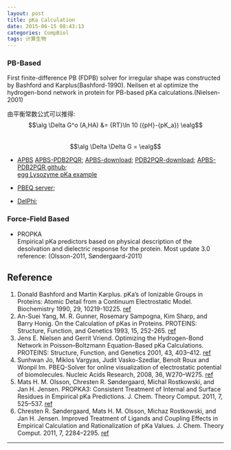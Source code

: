 ```yaml
---
layout: post
title: pKa Calculation
date: 2015-06-15 08:43:13
categories: CompBiol
tags: 计算生物
---
```


### PB-Based
First finite-difference PB (FDPB) solver for irregular shape was constructed by Bashford and Karplus(Bashford-1990).
Neilsen et al optimize the hydrogen-bond network in protein for PB-based pKa calculations.(Nielsen-2001)

由平衡常数公式可以推得:
$$\alg \Delta G^o (A,HA) &= {RT}\ln 10 ({pH}-{pK_a}) \ealg$$  
$$\alg \Delta \Delta G = \ealg$$

- [APBS](http://www.poissonboltzmann.org/)
[APBS-PDB2PQR](http://www.poissonboltzmann.org/docs/downloads/); [APBS-download](http://sourceforge.net/projects/apbs/); [PDB2PQR-download](http://sourceforge.net/projects/pdb2pqr/); [APBS-PDB2PQR github](https://github.com/Electrostatics/apbs-pdb2pqr);  
[egg Lysozyme pKa example](http://www.poissonboltzmann.org/examples/Lysozyme_pKa_example/)

- [PBEQ server](http://www.charmm-gui.org/?doc=input/pbeqsolver);  

- [DelPhi](http://wiki.c2b2.columbia.edu/honiglab_public/index.php/Software:DelPhi);  

### Force-Field Based

- PROPKA  
Empirical pKa predictors based on physical description of the desolvation and dielectric response for the protein. Most update 3.0 reference: (Olsson-2011, Søndergaard-2011)


## Reference

1. Donald Bashford and Martin Karplus. pKa’s of  Ionizable Groups in Proteins:  Atomic Detail from a Continuum Electrostatic Model. Biochemistry 1990, 29, 10219-10225. [ref](/pdf/reference/pKa-pI/pKa-PB.pdf)
2. An-Suei Yang, M. R. Gunner, Rosemary Sampogna, Kim Sharp, and Barry Honig. On the Calculation of pKas in Proteins. PROTEINS: Structure, Function, and Genetics 1993, 15, 252-265. [ref](/pdf/reference/pKa-pI/On_the_calculation_of_pKas_in_protein.pdf)
3. Jens E. Nielsen and Gerrit Vriend. Optimizing the Hydrogen-Bond Network in Poisson–Boltzmann Equation-Based pKa Calculations. PROTEINS: Structure, Function, and Genetics 2001, 43, 403–412. [ref](/pdf/reference/pKa-pI/Nielsen_et_al-2001-Proteins.pdf)
4. Sunhwan Jo, Miklos Vargyas, Judit Vasko-Szedlar, Benoît Roux and Wonpil Im. PBEQ-Solver for online visualization of electrostatic potential of biomolecules. Nucleic Acids Research, 2008, 36, W270–W275. [ref](/pdf/reference/pKa-pI/NAR-PBEQ.pdf)
5. Mats H. M. Olsson, Chresten R. Søndergaard, Michal Rostkowski, and Jan H. Jensen. PROPKA3: Consistent Treatment of Internal and Surface
Residues in Empirical pKa Predictions. J. Chem. Theory Comput. 2011, 7, 525–537. [ref](/pdf/reference/pKa-pI/olsson2011.pdf)
6. Chresten R. Søndergaard, Mats H. M. Olsson, Michaz Rostkowski, and Jan H. Jensen. Improved Treatment of Ligands and Coupling Effects in Empirical Calculation and Rationalization of pKa Values. J. Chem. Theory Comput. 2011, 7, 2284–2295. [ref](/pdf/reference/pKa-pI/ct200133y.pdf)

---
